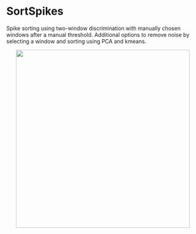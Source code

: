 # SortSpikes

Spike sorting using two-window discrimination with manually chosen windows after a manual threshold. Additional options to remove noise by selecting a window and sorting using PCA and kmeans.

<p align="center">
  <img width="455" height="465" src="https://github.com/richyyun/SortSpikes/blob/main/SpikeExamples-01.png">
</p>

